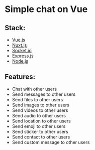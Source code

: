 # Simple chat on Vue

## Stack:

- [Vue.js](https://vuejs.org/)
- [Nuxt.js](https://nuxtjs.org/)
- [Socket.io](https://socket.io/)
- [Express.js](https://expressjs.com/)
- [Node.js](https://nodejs.org/)

## Features:

- Chat with other users
- Send messages to other users
- Send files to other users
- Send images to other users
- Send videos to other users
- Send audio to other users
- Send location to other users
- Send emoji to other users
- Send sticker to other users
- Send contact to other users
- Send custom message to other users
